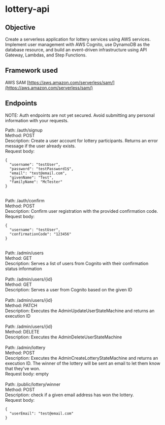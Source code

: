 # lottery-api

## Objective

Create a serverless application for lottery services using AWS services. Implement user management with AWS Cognito, use DynamoDB as the database resource, and build an event-driven infrastructure using API Gateway, Lambdas, and Step Functions.

## Framework used

AWS SAM [https://aws.amazon.com/serverless/sam/](https://aws.amazon.com/serverless/sam/)

## Endpoints

NOTE: Auth endpoints are not yet secured. Avoid submitting any personal information with your requests.

Path: /auth/signup<br>
Method: POST<br>
Description: Create a user account for lottery participants. Returns an error message if the user already exists.<br>
Request body:

```
{
  "username": "testUser",
  "password": "testPassword1$",
  "email": "test@email.com",
  "givenName": "Test",
  "familyName": "McTester"
}
```

<br>
Path: /auth/confirm<br>
Method: POST<br>
Description: Confirm user registration with the provided confirmation code.<br>
Request body:

```
{
  "username": "testUser",
  "confirmationCode": "123456"
}
```

<br>
Path: /admin/users<br>
Method: GET<br>
Description: Serves a list of users from Cognito with their confirmation status information<br>

<br>
Path: /admin/users/{id}<br>
Method: GET<br>
Description: Serves a user from Cognito based on the given ID<br>

<br>
Path: /admin/users/{id}<br>
Method: PATCH<br>
Description: Executes the AdminUpdateUserStateMachine and returns an execution ID<br>

<br>
Path: /admin/users/{id}<br>
Method: DELETE<br>
Description: Executes the AdminDeleteUserStateMachine<br>

<br>
Path: /admin/lottery<br>
Method: POST<br>
Description: Executes the AdminCreateLotteryStateMachine and returns an execution ID. The winner of the lottery will be sent an email to let them know that they've won.<br>
Request body: empty <br>

<br>
Path: /public/lottery/winner<br>
Method: POST<br>
Description: check if a given email address has won the lottery.<br>
Request body:

```
{
  "userEmail": "test@email.com"
}
```
